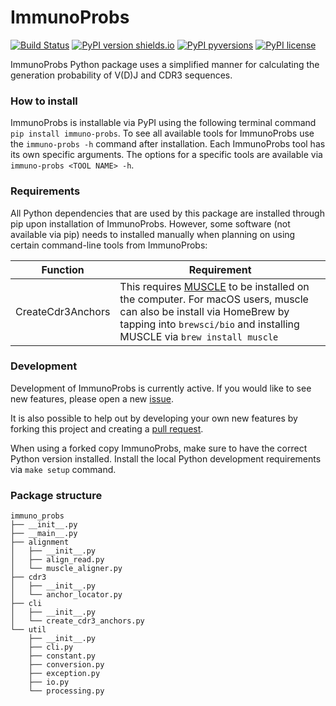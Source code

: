 # ImmunoProbs

[![Build Status](https://img.shields.io/travis/penuts7644/ImmunoProbs.svg?branch=master&longCache=true&style=for-the-badge)](https://travis-ci.org/penuts7644/ImmunoProbs)
[![PyPI version shields.io](https://img.shields.io/pypi/v/immuno-probs.svg?longCache=true&style=for-the-badge)](https://pypi.python.org/pypi/immuno-probs/)
[![PyPI pyversions](https://img.shields.io/pypi/pyversions/immuno-probs.svg?longCache=true&style=for-the-badge)](https://pypi.python.org/pypi/immuno-probs/)
[![PyPI license](https://img.shields.io/pypi/l/immuno-probs.svg?longCache=true&style=for-the-badge)](https://pypi.python.org/pypi/immuno-probs/)

ImmunoProbs Python package uses a simplified manner for calculating the generation probability of V(D)J and CDR3 sequences.

### How to install

ImmunoProbs is installable via PyPI using the following terminal command `pip install immuno-probs`. To see all available tools for ImmunoProbs use the `immuno-probs -h` command after installation. Each ImmunoProbs tool has its own specific arguments. The options for a specific tools are available via `immuno-probs <TOOL NAME> -h`.

### Requirements

All Python dependencies that are used by this package are installed through pip upon installation of ImmunoProbs. However, some software (not available via pip) needs to installed manually when planning on using certain command-line tools from ImmunoProbs:

| Function | Requirement |
| -------- | ----------- |
| CreateCdr3Anchors | This requires [MUSCLE](http://www.drive5.com/muscle/) to be installed on the computer. For macOS users, muscle can also be install via HomeBrew by tapping into `brewsci/bio` and installing MUSCLE via `brew install muscle` |

### Development

Development of ImmunoProbs is currently active. If you would like to see new features, please open a new [issue](https://github.com/penuts7644/ImmunoProbs/issues/new).

It is also possible to help out by developing your own new features by forking this project and creating a [pull request](https://github.com/penuts7644/ImmunoProbs/compare).

When using a forked copy ImmunoProbs, make sure to have the correct Python version installed. Install the local Python development requirements via `make setup` command.

### Package structure

```
immuno_probs
├── __init__.py
├── __main__.py
├── alignment
│   ├── __init__.py
│   ├── align_read.py
│   └── muscle_aligner.py
├── cdr3
│   ├── __init__.py
│   └── anchor_locator.py
├── cli
│   ├── __init__.py
│   └── create_cdr3_anchors.py
└── util
    ├── __init__.py
    ├── cli.py
    ├── constant.py
    ├── conversion.py
    ├── exception.py
    ├── io.py
    └── processing.py
```
